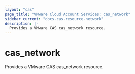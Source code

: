 ```yaml
---
layout: "cas"
page_title: "VMware Cloud Account Services: cas_network"
sidebar_current: "docs-cas-resource-network"
description: |-
  Provides a VMware CAS cas_network resource.
---
```


# cas\_network

Provides a VMware CAS cas_network resource.
